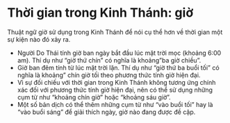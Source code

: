 # Thời gian trong Kinh Thánh: giờ

Thuật ngữ giờ sử dụng trong Kinh Thánh để nói cụ thể hơn về thời gian một sự kiện nào đó xảy ra.
- Người Do Thái tính giờ ban ngày bắt đầu lúc mặt trời mọc (khoảng 6:00 am).  Thí dụ như “giờ thứ chín” có nghĩa là khoảng”ba giờ chiều”.
- Giờ ban đêm tính từ lúc mặt trời lặn.  Thí dụ như “giờ thứ ba buổi tối” có nghĩa là khoảng” chín giờ tối theo phương thức tính giờ hiện đại.
- Vì sự đối chiếu với thời gian trong Kinh Thánh không tương ứng chính xác đối với phương thức tính giờ hiện đại, nên có thể sử dụng những cụm từ như “khoảng chín giờ” hoặc “khoảng sáu giờ”. 
- Một số bản dịch có thể thêm những cụm từ như “vào buổi tối” hay là “vào buổi sáng” để giải thích ngày, giờ nào đang được đề cập.

